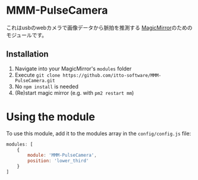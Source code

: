 # MMM-PulseCamera
これはusbのwebカメラで画像データから脈拍を推測する [MagicMirror](https://github.com/MichMich/MagicMirror)のためのモジュールです。

## Installation
1. Navigate into your MagicMirror's `modules` folder
2. Execute `git clone https://github.com/itto-software/MMM-PulseCamera.git`
3. No `npm install` is needed
4. (Re)start magic mirror (e.g. with `pm2 restart mm`)

# Using the module
To use this module, add it to the modules array in the `config/config.js` file:

```javascript
modules: [
    {
        module: 'MMM-PulseCamera',
        position: 'lower_third'
    }
]
```

